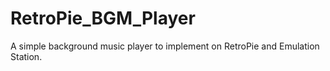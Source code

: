# RetroPie_BGM_Player
A simple background music player to implement on RetroPie and Emulation Station.
